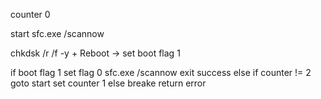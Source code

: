 counter 0

start 
sfc.exe /scannow

chkdsk /r /f -y + Reboot -> set boot flag 1

if boot flag 1
    set flag 0
    sfc.exe /scannow
    exit success
else
    if counter != 2
        goto start
        set counter 1
    else
        breake
        return error

